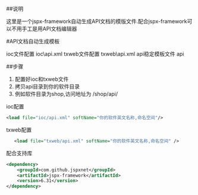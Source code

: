 ##说明

这里是一个jspx-framework自动生成API文档的模版文件.配合jspx-framework可以不用手工是用API文档编辑器

#API文档自动生成模板

ioc文件配置 ioc\api.xml
txweb文件配置 txweb\api.xml
api稳定模板文件  api

##步骤

1.	配置好ioc和txweb文件
2.	拷贝api目录到你的软件目录
3.	例如软件目录为shop,访问地址为 /shop/api/

ioc配置
```xml
<load file="ioc/api.xml" softName="你的软件英文名称,命名空间"/>
```
txweb配置

```xml
   <load file="txweb/api.xml" softName="你的软件英文名称,命名空间" />
```

配合支持库
```xml
<dependency>
    <groupId>com.github.jspxnet</groupId>
    <artifactId>jspx-framework</artifactId>
    <version>6.31</version>
</dependency>
```
